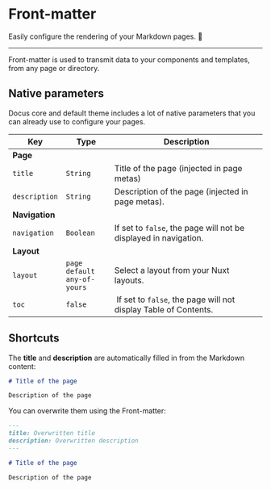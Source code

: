 # Front-matter

Easily configure the rendering of your Markdown pages. 📝

---

Front-matter is used to transmit data to your components and templates, from any page or directory.

## Native parameters

Docus core and default theme includes a lot of native parameters that you can already use to configure your pages.

| Key | Type | Description |
|---------|--------| -----|
| **Page** | | |
| `title` | `String` | Title of the page (injected in page metas) |
| `description` | `String` | Description of the page (injected in page metas). |
| **Navigation** | | |
| `navigation` | `Boolean` | If set to `false`, the page will not be displayed in navigation. |
| **Layout** | | |
| `layout` | `page`<br/>`default`<br/>`any-of-yours` | Select a layout from your Nuxt layouts. |
| `toc` | `false` | If set to `false`, the page will not display Table of Contents. |

## Shortcuts

The **title** and **description** are automatically filled in from the Markdown content:

```md
# Title of the page

Description of the page
```

You can overwrite them using the Front-matter:

```md
---
title: Overwritten title
description: Overwritten description
---

# Title of the page

Description of the page
```
